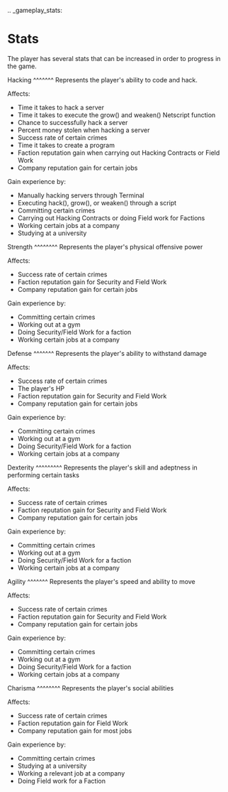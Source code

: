 .. \_gameplay_stats:

# Stats

The player has several stats that can be increased in order to progress
in the game.

Hacking
^^^^^^^
Represents the player's ability to code and hack.

Affects:

- Time it takes to hack a server
- Time it takes to execute the grow() and weaken() Netscript function
- Chance to successfully hack a server
- Percent money stolen when hacking a server
- Success rate of certain crimes
- Time it takes to create a program
- Faction reputation gain when carrying out Hacking Contracts or Field Work
- Company reputation gain for certain jobs

Gain experience by:

- Manually hacking servers through Terminal
- Executing hack(), grow(), or weaken() through a script
- Committing certain crimes
- Carrying out Hacking Contracts or doing Field work for Factions
- Working certain jobs at a company
- Studying at a university

Strength
^^^^^^^^
Represents the player's physical offensive power

Affects:

- Success rate of certain crimes
- Faction reputation gain for Security and Field Work
- Company reputation gain for certain jobs

Gain experience by:

- Committing certain crimes
- Working out at a gym
- Doing Security/Field Work for a faction
- Working certain jobs at a company

Defense
^^^^^^^
Represents the player's ability to withstand damage

Affects:

- Success rate of certain crimes
- The player's HP
- Faction reputation gain for Security and Field Work
- Company reputation gain for certain jobs

Gain experience by:

- Committing certain crimes
- Working out at a gym
- Doing Security/Field Work for a faction
- Working certain jobs at a company

Dexterity
^^^^^^^^^
Represents the player's skill and adeptness in performing certain tasks

Affects:

- Success rate of certain crimes
- Faction reputation gain for Security and Field Work
- Company reputation gain for certain jobs

Gain experience by:

- Committing certain crimes
- Working out at a gym
- Doing Security/Field Work for a faction
- Working certain jobs at a company

Agility
^^^^^^^
Represents the player's speed and ability to move

Affects:

- Success rate of certain crimes
- Faction reputation gain for Security and Field Work
- Company reputation gain for certain jobs

Gain experience by:

- Committing certain crimes
- Working out at a gym
- Doing Security/Field Work for a faction
- Working certain jobs at a company

Charisma
^^^^^^^^
Represents the player's social abilities

Affects:

- Success rate of certain crimes
- Faction reputation gain for Field Work
- Company reputation gain for most jobs

Gain experience by:

- Committing certain crimes
- Studying at a university
- Working a relevant job at a company
- Doing Field work for a Faction
